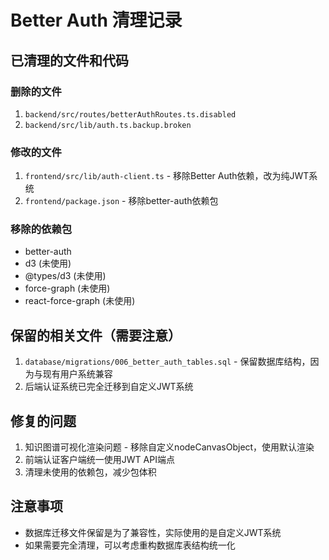 # Better Auth 清理记录

## 已清理的文件和代码

### 删除的文件
1. `backend/src/routes/betterAuthRoutes.ts.disabled`
2. `backend/src/lib/auth.ts.backup.broken`

### 修改的文件
1. `frontend/src/lib/auth-client.ts` - 移除Better Auth依赖，改为纯JWT系统
2. `frontend/package.json` - 移除better-auth依赖包

### 移除的依赖包
- better-auth
- d3 (未使用)
- @types/d3 (未使用)
- force-graph (未使用) 
- react-force-graph (未使用)

## 保留的相关文件（需要注意）
1. `database/migrations/006_better_auth_tables.sql` - 保留数据库结构，因为与现有用户系统兼容
2. 后端认证系统已完全迁移到自定义JWT系统

## 修复的问题
1. 知识图谱可视化渲染问题 - 移除自定义nodeCanvasObject，使用默认渲染
2. 前端认证客户端统一使用JWT API端点
3. 清理未使用的依赖包，减少包体积

## 注意事项
- 数据库迁移文件保留是为了兼容性，实际使用的是自定义JWT系统
- 如果需要完全清理，可以考虑重构数据库表结构统一化